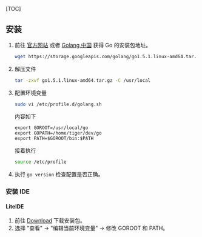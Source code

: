 [TOC]

## 安装

1. 前往 [官方网站](https://golang.org/dl/) 或者 [Golang 中国](http://golangtc.com/download) 获得 Go 的安装包地址。

   ``` bash
   wget https://storage.googleapis.com/golang/go1.5.1.linux-amd64.tar.gz
   ```

2. 解压文件

   ``` bash
   tar -zxvf go1.5.1.linux-amd64.tar.gz -C /usr/local
   ```

3. 配置环境变量

   ``` bash
   sudo vi /etc/profile.d/golang.sh
   ```

   内容如下

   ```
   export GOROOT=/usr/local/go
   export GOPATH=/home/tiger/dev/go
   export PATH=$GOROOT/bin:$PATH
   ```

   接着执行

   ``` bash
   source /etc/profile
   ```

4. 执行 `go version` 检查配置是否正确。

### 安装 IDE

#### LiteIDE

1. 前往 [Download](http://sourceforge.net/projects/liteide/files/) 下载安装包。
2. 选择 "查看" -> "编辑当前环境变量" -> 修改 GOROOT 和 PATH。

